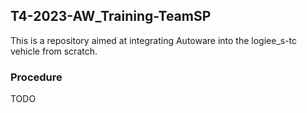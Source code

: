## T4-2023-AW_Training-TeamSP
This is a repository aimed at integrating Autoware into the logiee_s-tc vehicle from scratch. 


### Procedure
TODO

